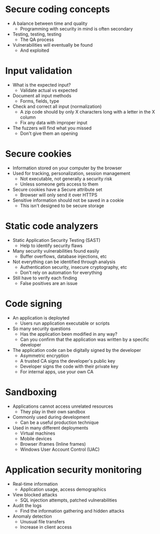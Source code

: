 # Secure coding concepts
- A balance between time and quality
	- Programming with security in mind is often secondary
- Testing, testing, testing
	- The QA process
- Vulnerabilities will eventually be found
	- And exploited
# Input validation
- What is the expected input?
	- Validate actual vs expected
- Document all input methods
	- Forms, fields, type
- Check and correct all input (normalization)
	- A zip code should by only X characters long with a letter in the X column
	- Fix any data with improper input
- The fuzzers will find what you missed
	- Don't give them an opening
# Secure cookies
- Information stored on your computer by the browser
- Used for tracking, personalization, session management
	- Not executable, not generally a security risk
	- Unless someone gets access to them
- Secure cookies have a Secure attribute set
	- Browser will only send it over HTTPS
- Sensitive information should not be saved in a cookie
	- This isn't designed to be secure storage
# Static code analyzers
- Static Application Security Testing (SAST)
	- Help to identify security flaws
- Many security vulnerabilities found easily
	- Buffer overflows, database injections, etc
- Not everything can be identified through analysis
	- Authentication security, insecure cryptography, etc
	- Don't rely on automation for everything
- Still have to verify each finding
	- False positives are an issue
# Code signing
- An application is deployted
	- Users run application executable or scripts
- So many security questions
	- Has the application been modified in any way?
	- Can you confirm that the application was written by a specific developer
- The application code can be digitally signed by the developer
	- Asymmetric encryption
	- A trusted CA signs the developer's public key
	- Developer signs the code with their private key
	- For internal apps, use your own CA
# Sandboxing
- Applications cannot access unrelated resources
	- They play in their own sandbox
- Commonly used during development
	- Can be a useful production technique
- Used in many different deployments
	- Virtual machines
	- Mobile devices
	- Browser iframes (Inline frames)
	- Windows User Account Control (UAC)
# Application security monitoring
- Real-time information
	- Application usage, access demographics
- View blocked attacks
	- SQL injection attempts, patched vulnerabilities
- Audit the logs
	- Find the information gathering and hidden attacks
- Anomaly detection
	- Unusual file transfers
	- Increase in client access
